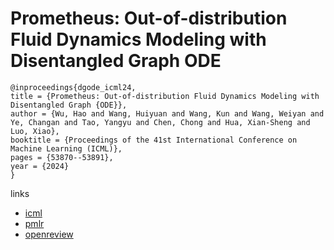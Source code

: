 # Prometheus: Out-of-distribution Fluid Dynamics Modeling with Disentangled Graph ODE

```
@inproceedings{dgode_icml24,
title = {Prometheus: Out-of-distribution Fluid Dynamics Modeling with Disentangled Graph {ODE}},
author = {Wu, Hao and Wang, Huiyuan and Wang, Kun and Wang, Weiyan and Ye, Changan and Tao, Yangyu and Chen, Chong and Hua, Xian-Sheng and Luo, Xiao},
booktitle = {Proceedings of the 41st International Conference on Machine Learning (ICML)},
pages = {53870--53891},
year = {2024}
}
```

links
- [icml](https://icml.cc/Conferences/2024/Schedule?showEvent=34364)
- [pmlr](https://proceedings.mlr.press/v235/wu24aa.html)
- [openreview](https://openreview.net/forum?id=JsPvL6ExK8)
